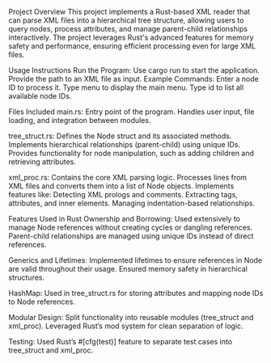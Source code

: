 Project Overview
This project implements a Rust-based XML reader that can parse XML files into a hierarchical tree structure, allowing users to query nodes, process attributes, and manage parent-child relationships interactively. 
The project leverages Rust's advanced features for memory safety and performance, ensuring efficient processing even for large XML files.

Usage Instructions
  Run the Program:
    Use cargo run to start the application.
    Provide the path to an XML file as input.
  Example Commands:
    Enter a node ID to process it.
    Type menu to display the main menu.
    Type id to list all available node IDs.

Files Included
main.rs:
  Entry point of the program.
  Handles user input, file loading, and integration between modules.
  
tree_struct.rs:
  Defines the Node struct and its associated methods.
  Implements hierarchical relationships (parent-child) using unique IDs.
  Provides functionality for node manipulation, such as adding children and retrieving attributes.
  
xml_proc.rs:
  Contains the core XML parsing logic.
  Processes lines from XML files and converts them into a list of Node objects.
  Implements features like:
  Detecting XML prologs and comments.
  Extracting tags, attributes, and inner elements.
  Managing indentation-based relationships.

Features Used in Rust
  Ownership and Borrowing:
    Used extensively to manage Node references without creating cycles or dangling references.
    Parent-child relationships are managed using unique IDs instead of direct references.
    
  Generics and Lifetimes:
    Implemented lifetimes to ensure references in Node are valid throughout their usage.
    Ensured memory safety in hierarchical structures.
    
  HashMap:
    Used in tree_struct.rs for storing attributes and mapping node IDs to Node references.

  Modular Design:
    Split functionality into reusable modules (tree_struct and xml_proc).
    Leveraged Rust’s mod system for clean separation of logic.
    
  Testing:
    Used Rust’s #[cfg(test)] feature to separate test cases into tree_struct and xml_proc.
